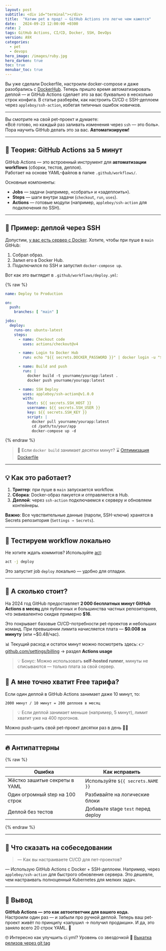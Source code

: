 ```yaml
---
layout: post
subtitle: <div id="terminal"></div>
title:  "Катим pet в прод! — GitHub Actions это легче чем кажется"
date:   2024-09-23 12:00:00 +0300
rate: 2
tags: GitHub Actions, CI/CD, Docker, SSH, DevOps
version: A9X
categories:
  - pet
  - devops
hero_image: /images/ruby.jpg
hero_darken: true
toc: true
menubar_toc: true
---
```

Вы уже сделали Dockerfile, настроили docker-compose и даже разобрались с [DockerHub](/posts/pet-docker-hub.html). Теперь пришло время автоматизировать деплой — и GitHub Actions сделает это за вас буквально в несколько строк конфига. В статье разберём, как настроить CI/CD с SSH-деплоем через `appleboy/ssh-action`, избегая типичных ошибок новичков.

---
Вы смотрите на свой pet-проект и думаете:  
«Всё готово, но каждый раз заливать изменения через `ssh` — это боль».  
Пора научить GitHub делать это за вас. **Автоматизируем!**

---

## 🧠 Теория: GitHub Actions за 5 минут

GitHub Actions — это встроенный инструмент для **автоматизации workflows** (сборки, тестов, деплоя).  
Работает на основе YAML-файлов в папке `.github/workflows/`.

Основные компоненты:
- **Jobs** — задачи (например, «собрать» и «задеплоить»).
- **Steps** — шаги внутри задачи (`checkout`, `run`, `uses`).
- **Actions** — готовые модули (например, `appleboy/ssh-action` для подключения по SSH).

---

## 🔧 Пример: деплой через SSH

Допустим, [у вас есть сервер с Docker](/posts/ubuntu-vps-docker.html).
Хотите, чтобы при пуше в `main` GitHub:
1. Собрал образ.
2. Залил его в Docker Hub.
3. Подключился по SSH и запустил `docker-compose up`.

Вот как это выглядит в `.github/workflows/deploy.yml`:

{% raw %}
```yaml
name: Deploy to Production

on:
  push:
    branches: [ "main" ]

jobs:
  deploy:
    runs-on: ubuntu-latest
    steps:
      - name: Checkout code
        uses: actions/checkout@v4

      - name: Login to Docker Hub
        run: echo "${{ secrets.DOCKER_PASSWORD }}" | docker login -u "${{ secrets.DOCKER_USERNAME }}" --password-stdin

      - name: Build and push
        run: |
          docker build -t yourname/yourapp:latest .
          docker push yourname/yourapp:latest

      - name: SSH Deploy
        uses: appleboy/ssh-action@v1.0.0
        with:
          host: ${{ secrets.SSH_HOST }}
          username: ${{ secrets.SSH_USER }}
          key: ${{ secrets.SSH_KEY }}
          script: |
            docker pull yourname/yourapp:latest
            cd /path/to/your/app
            docker-compose up -d
```
{% endraw %}

> 🐌 Если `docker build` занимает десятки минут? ⌛ [Оптимизация Dockerfile](/posts/slow-fat-docker-image.html)

---

## 💡 Как это работает?

1. **Триггер**: при пуше в `main` запускается workflow.
2. **Сборка**: Docker-образ пакуется и отправляется в Hub.
3. **Деплой**: через `ssh-action` подключаемся к серверу и обновляем контейнеры.

**Важно**: Все чувствительные данные (пароли, SSH-ключи) хранятся в Secrets репозитория (`Settings → Secrets`).

---

## 🧪 Тестируем workflow локально

Не хотите ждать коммитов? Используйте [act](https://github.com/nektos/act):

```bash
act -j deploy
```

Это запустит job `deploy` локально — удобно для отладки.

---

## 🤑 А сколько стоит?

На 2024 год GitHub предоставляет **2 000 бесплатных минут GitHub Actions в месяц** для публичных и большинства частных репозиториев, что эквивалентно скидке примерно **\$16**. 

Это покрывает базовые CI/CD-потребности pet-проектов и небольших команд. При превышении лимита начисляется плата — **\$0.008 за минуту** (или \~\$0.48/час).

📊 Текущий расход и остаток минут можно посмотреть здесь:
👉 [github.com/settings/billing](https://github.com/settings/billing) → раздел **Actions usage**

> 💡 Бонус: Можно использовать **self-hosted runner**, минуты не списываются — только плата за свой сервер.

## 🧐 А мне точно хватит Free тарифа?

Если один деплой в GitHub Actions занимает даже 10 минут, то:

```text
2000 минут / 10 минут = 200 деплоев в месяц
```
> 💡 Если деплой занимает меньше (например, 5 минут), лимит хватит уже на 400 прогонов.

Можно push-шить свой pet-проект десятки раз в день 🌚🌝

---

## 🔥 Антипаттерны

{% raw %}

| Ошибка                          | Как исправить                     |
| ------------------------------- | --------------------------------- |
| Жёстко зашитые секреты в YAML   | Используйте `${{ secrets.NAME }}` |
| Один огромный step на 100 строк | Разбивайте на логические блоки    |
| Деплой без тестов               | Добавьте stage `test` перед deploy|

{% endraw %}

---

## 🎤 Что сказать на собеседовании

> — Как вы настраиваете CI/CD для пет-проектов?

— Использую GitHub Actions с Docker + SSH-деплоем. Например, через `appleboy/ssh-action` для быстрого обновления сервера. Это дешевле, чем настраивать полноценный Kubernetes для мелких задач.

---

## 🧾 Вывод

**GitHub Actions — это как автоответчик для вашего кода.**  
Настроили один раз — и забыли про ручной деплой. Теперь ваш pet-проект живёт по принципу «запушил → получил продакшн». И да, это заняло всего 20 строк YAML. 🚀

🤓 Интересно как улучшить ci.yml? Уровень со звездочкой 🌟 [Выкатка релизов через git tag](/posts/github-tag-pet-deploy.html)
